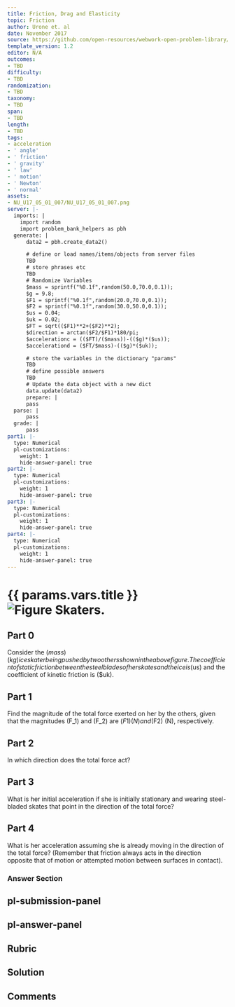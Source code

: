 ```yaml
---
title: Friction, Drag and Elasticity
topic: Friction
author: Urone et. al
date: November 2017
source: https://github.com/open-resources/webwork-open-problem-library/tree/master/Contrib/BrockPhysics/College_Physics_Urone/5.Friction_Drag_and_Elasticity/5-01.Friction/NU_U17_05_01_007.pg
template_version: 1.2
editor: N/A
outcomes:
- TBD
difficulty:
- TBD
randomization:
- TBD
taxonomy:
- TBD
span:
- TBD
length:
- TBD
tags:
- acceleration
- ' angle'
- ' friction'
- ' gravity'
- ' law'
- ' motion'
- ' Newton'
- ' normal'
assets:
- NU_U17_05_01_007/NU_U17_05_01_007.png
server: |-
  imports: |
    import random
    import problem_bank_helpers as pbh
  generate: |
      data2 = pbh.create_data2()

      # define or load names/items/objects from server files
      TBD
      # store phrases etc
      TBD
      # Randomize Variables
      $mass = sprintf("%0.1f",random(50.0,70.0,0.1));
      $g = 9.8;
      $F1 = sprintf("%0.1f",random(20.0,70.0,0.1));
      $F2 = sprintf("%0.1f",random(30.0,50.0,0.1));
      $us = 0.04;
      $uk = 0.02;
      $FT = sqrt(($F1)**2+($F2)**2);
      $direction = arctan($F2/$F1)*180/pi;
      $accelerationc = (($FT)/($mass))-(($g)*($us));
      $accelerationd = ($FT/$mass)-(($g)*($uk));

      # store the variables in the dictionary "params"
      TBD
      # define possible answers
      TBD
      # Update the data object with a new dict
      data.update(data2)
      prepare: |
      pass
  parse: |
      pass
  grade: |
      pass
part1: |-
  type: Numerical
  pl-customizations:
    weight: 1
    hide-answer-panel: true
part2: |-
  type: Numerical
  pl-customizations:
    weight: 1
    hide-answer-panel: true
part3: |-
  type: Numerical
  pl-customizations:
    weight: 1
    hide-answer-panel: true
part4: |-
  type: Numerical
  pl-customizations:
    weight: 1
    hide-answer-panel: true
---
```


# {{ params.vars.title }}![Figure Skaters.](NU_U17_05_01_007/NU_U17_05_01_007.png)

## Part 0 
Consider the ($mass) (kg) ice skater being pushed by two others shown in the above figure. The coefficient of static friction between the steel blades of her skates and the ice is ($us) and the coefficient of kinetic friction is ($uk). 
## Part 1 
Find the magnitude of the total force exerted on her by the others, given that the magnitudes (F_1) and (F_2) are ($F1) (N) and ($F2) (N), respectively. 
## Part 2 
In which direction does the total force act? 
## Part 3 
What is her initial acceleration if she is initially stationary and wearing steel-bladed skates that point in the direction of the total force? 
## Part 4 
What is her acceleration assuming she is already moving in the direction of the total force? (Remember that friction always acts in the direction opposite that of motion or attempted motion between surfaces in contact). 


### Answer Section 


## pl-submission-panel 


## pl-answer-panel 


## Rubric 


## Solution 


## Comments 


